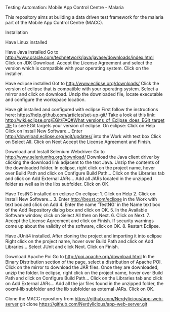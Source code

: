 Testing Automation: Mobile App Control Centre - Malaria

This repository aims at building a data driven test framework for the malaria part of the Mobile App Control Centre (MACC).

Installation

Have Linux installed

Have Java installed
	Go to http://www.oracle.com/technetwork/java/javase/downloads/index.html
	Click on JDK Download.
	Accept the License Agreement and select the version which is compatible with your operating system.
	Click on the installer.
	
Have eclipse installed
	Got to http://www.eclipse.org/downloads/
	Click the version of eclipse that is compatible with your operating system.
	Select a mirror and click on download.
	Unzip the downloaded file, locate executable and configure the workspace location.

Have git installed and configured with eclipse
	First follow the instructions here: https://help.github.com/articles/set-up-git/
	Take a look at this link: http://wiki.eclipse.org/EGit/FAQ#What_versions_of_Eclipse_does_EGit_target.3F to see EGit targets your version of eclipse.
	On eclipse:
	Click on Help
	Click on Install New Software...
	Enter http://download.eclipse.org/egit/updates/ into the Work with text box
	Click on Select All.
	Click on Next
	Accept the License Agreement and Finish.

Download and Install Selenium Webdriver
	Go to http://www.seleniumhq.org/download/
	Download the Java client driver by clicking the download link adjacent to the text Java.
	Unzip the contents of the downloaded folder.
	In eclipse, right click on the project name, hover over Build Path and click on Configure Build Path...
	Click on the Libraries tab and click on Add External JARs...
	Add all JARs located in the unzipped folder as well as in the libs subfolder.
	Click on OK.
	
Have TestNG installed on eclipse
	On eclipse:
	1. Click on Help
	2. Click on Install New Software...
	3. Enter http://beust.com/eclipse in the Work with text box and click on Add
	4. Enter the name 'TestNG' in the Name text box of the Add Repository dialog box and click on OK.
	5. In the Available Software window, click on Select All then on Next.
	6. Click on Next.
	7. Accept the License Agreement and click on Finish.
	If security warnings come up about the validity of the software, click on OK.
	8. Restart Eclipse.	
	
Have JUnit4 installed.
	After cloning the project and importing it into eclipse
	Right click on the project name, hover over Build Path and click on Add Libraries...
	Select JUnit and click Next.
	Click on Finish.

Download Apache Poi
	Go to http://poi.apache.org/download.html
	In the Binary Distribution section of the page, select a distribution of Apache POI.
	Click on the mirror to download the JAR files.
	Once they are downloaded, unzip the folder.
	In eclipse, right click on the project name, hover over Build Path and click on Configure Build Path...
	Click on the Libraries tab and click on Add External JARs...
	Add all the jar files found in the unzipped folder, the ooxml-lib subfolder and the lib subfolder as external JARs.
	Click on OK.

Clone the MACC repository from https://github.com/Nerdylicious/app-web-server
git clone https://github.com/Nerdylicious/app-web-server.git